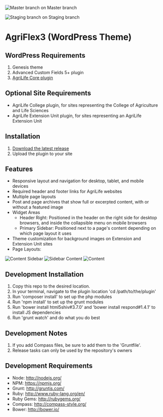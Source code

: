 ![Master branch](https://codeship.com/projects/d0772a40-d81f-0133-7930-2a00185afc36/status?branch=master) on Master branch

![Staging branch](https://codeship.com/projects/d0772a40-d81f-0133-7930-2a00185afc36/status?branch=staging) on Staging branch

# AgriFlex3 (WordPress Theme)

## WordPress Requirements

1. Genesis theme
2. Advanced Custom Fields 5+ plugin
3. [AgriLife Core plugin](https://github.com/agrilife/agrilife-core)

## Optional Site Requirements

* AgriLife College plugin, for sites representing the College of Agriculture and Life Sciences
* AgriLife Extension Unit plugin, for sites representing an AgriLife Extension Unit

## Installation

1. [Download the latest release](https://github.com/AgriLife/AgriFlex3/releases/latest)
2. Upload the plugin to your site

## Features

* Responsive layout and navigation for desktop, tablet, and mobile devices
* Required header and footer links for AgriLife websites
* Multiple page layouts
* Post and page archives that show full or excerpted content, with or without a featured image
* Widget Areas
    * Header Right: Positioned in the header on the right side for desktop browsers, and inside the collapsible menu on mobile browsers
    * Primary Sidebar: Positioned next to a page's content depending on which page layout it uses
* Theme customization for background images on Extension and Extension Unit sites
* Page Layouts:

![Content Sidebar](http://agrilife.org/fishnutrition/wp-content/themes/genesis/lib/admin/images/layouts/cs.gif)
![Sidebar Content](http://agrilife.org/fishnutrition/wp-content/themes/genesis/lib/admin/images/layouts/sc.gif)
![Content](http://agrilife.org/fishnutrition/wp-content/themes/genesis/lib/admin/images/layouts/c.gif)

## Development Installation

1. Copy this repo to the desired location.
2. In your terminal, navigate to the plugin location 'cd /path/to/the/plugin'
3. Run 'composer install' to set up the php modules
4. Run 'npm install' to set up the grunt modules
5. Run 'bower install html5shiv#3.7.0' and 'bower install respond#1.4.1' to install JS dependencies
6. Run 'grunt watch' and do what you do best

## Development Notes

1. If you add Compass files, be sure to add them to the 'Gruntfile'.
2. Release tasks can only be used by the repository's owners

## Development Requirements

* Node: http://nodejs.org/
* NPM: https://npmjs.org/
* Grunt: http://gruntjs.com/
* Ruby: http://www.ruby-lang.org/en/
* Ruby Gems: http://rubygems.org/
* Compass: http://compass-style.org/
* Bower: http://bower.io/
